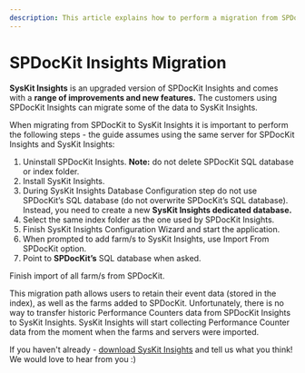 ```yaml
---
description: This article explains how to perform a migration from SPDocKit Insights to SysKit Insights.
---
```


# SPDocKit Insights Migration

**SysKit Insights** is an upgraded version of SPDocKit Insights and comes with a **range of improvements and new features.** The customers using SPDocKit Insights can migrate some of the data to SysKit Insights.

When migrating from SPDocKit to SysKit Insights it is important to perform the following steps - the guide assumes using the same server for SPDocKit Insights and SysKit Insights:

1. Uninstall SPDocKit Insights. **Note:** do not delete SPDocKit SQL database or index folder.
2. Install SysKit Insights.
3. During SysKit Insights Database Configuration step do not use SPDocKit’s SQL database \(do not overwrite SPDocKit’s SQL database\). Instead, you need to create a new **SysKit Insights dedicated database.**
4. Select the same index folder as the one used by SPDocKit Insights.  
5. Finish SysKit Insights Configuration Wizard and start the application.
6. When prompted to add farm/s to SysKit Insights, use Import From SPDocKit option.
7. Point to **SPDocKit’s** SQL database when asked.

Finish import of all farm/s from SPDocKit.

This migration path allows users to retain their event data \(stored in the index\), as well as the farms added to SPDocKit. Unfortunately, there is no way to transfer historic Performance Counters data from SPDocKit Insights to SysKit Insights. SysKit Insights will start collecting Performance Counter data from the moment when the farms and servers were imported.

If you haven't already - [download SysKit Insights](https://www.syskit.com/products/insights/download/) and tell us what you think! We would love to hear from you :\)

